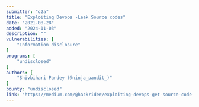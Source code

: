 ```yaml
---
submitter: "c2a"
title: "Exploiting Devops -Leak Source codes"
date: "2021-08-28"
added: "2024-11-03"
description: ""
vulnerabilities: [
    "Information disclosure"
]
programs: [
    "undisclosed"
]
authors: [
    "Shivbihari Pandey (@ninja_pandit_)"
]
bounty: "undisclosed"
link: "https://medium.com/@hackrider/exploiting-devops-get-source-code-d4f5825eb373"
---
```




